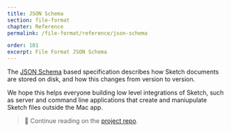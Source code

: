 ```yaml
---
title: JSON Schema
section: file-format
chapter: Reference
permalink: /file-format/reference/json-schema

order: 101
excerpt: File Format JSON Schema
---
```


The [JSON Schema](https://github.com/sketch-hq/sketch-file-format) based specification describes how Sketch documents are stored on disk, and how this changes from version to version.

We hope this helps everyone building low level integrations of Sketch, such as server and command line applications that create and maniupulate Sketch files outside the Mac app.

> 📖 Continue reading on the [project repo](https://github.com/sketch-hq/sketch-file-format).
